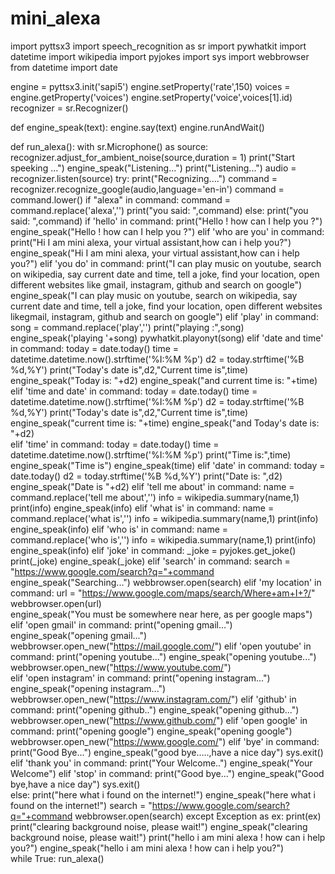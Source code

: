 # mini_alexa
import pyttsx3
import speech_recognition as sr
import pywhatkit
import datetime
import wikipedia
import pyjokes
import sys
import webbrowser
from datetime import date

engine = pyttsx3.init('sapi5')
engine.setProperty('rate',150)
voices = engine.getProperty('voices')
engine.setProperty('voice',voices[1].id)
recognizer = sr.Recognizer()

def engine_speak(text):
        engine.say(text)
        engine.runAndWait()

def run_alexa():
        with sr.Microphone() as source:
                recognizer.adjust_for_ambient_noise(source,duration = 1)
                print("Start speeking ...")
                engine_speak("Listening...")
                print("Listening...")
                audio = recognizer.listen(source)
        try:
                print("Recognizing....")
                command = recognizer.recognize_google(audio,language='en-in')
                command = command.lower()
                if "alexa" in command:
                    command = command.replace('alexa','')
                    print("you said: ",command)
                else:
                    print("you said: ",command)
                if 'hello' in command:
                    print("Hello ! how can I help you ?")
                    engine_speak("Hello ! how can I help you ?")
                elif 'who are you' in command:
                    print("Hi I am mini alexa, your virtual assistant,how can i help you?") 
                    engine_speak("Hi I am mini alexa, your virtual assistant,how can i help you?") 
                elif 'you do' in command:
                    print("I can play music on youtube, search on wikipedia, say current date and time, tell a joke, find your location, open different websites like gmail, instagram, github and search on google")
                    engine_speak("I can play music on youtube, search on wikipedia, say current date and time, tell a joke, find your location, open different websites likegmail, instagram, github and search on google")
                elif 'play' in command:
                    song = command.replace('play','')
                    print("playing :",song)
                    engine_speak('playing '+song)
                    pywhatkit.playonyt(song)
                elif 'date and time' in command:
                    today = date.today()
                    time = datetime.datetime.now().strftime('%I:%M %p')
                    d2 = today.strftime('%B %d,%Y')
                    print("Today's date is",d2,"Current time is",time)
                    engine_speak("Today is: "+d2)
                    engine_speak("and current time is: "+time)
                elif 'time and date' in command:
                    today = date.today()
                    time = datetime.datetime.now().strftime('%I:%M %p')
                    d2 = today.strftime('%B %d,%Y')
                    print("Today's date is",d2,"Current time is",time)
                    engine_speak("current time is: "+time)
                    engine_speak("and Today's date is: "+d2)    
                elif 'time' in command:
                    today = date.today()
                    time = datetime.datetime.now().strftime('%I:%M %p')
                    print("Time is:",time)
                    engine_speak("Time is")
                    engine_speak(time)
                elif 'date' in command:
                    today = date.today()
                    d2 = today.strftime('%B %d,%Y')
                    print("Date is: ",d2)
                    engine_speak("Date is "+d2)
                elif 'tell me about' in command:
                    name = command.replace('tell me about','')
                    info = wikipedia.summary(name,1)
                    print(info)
                    engine_speak(info)
                elif 'what is' in command:
                    name = command.replace('what is','')
                    info = wikipedia.summary(name,1)
                    print(info)
                    engine_speak(info)
                elif 'who is' in command:
                    name = command.replace('who is','')
                    info = wikipedia.summary(name,1)
                    print(info)
                    engine_speak(info)
                elif 'joke' in command:
                    _joke = pyjokes.get_joke()
                    print(_joke)
                    engine_speak(_joke)
                elif 'search' in command:
                    search = "https://www.google.com/search?q="+command
                    engine_speak("Searching...") 
                    webbrowser.open(search)
                elif 'my location' in command:
                    url = "https://www.google.com/maps/search/Where+am+I+?/"
                    webbrowser.open(url)   
                    engine_speak("You must be somewhere near here, as per google maps") 
                elif 'open gmail' in command:
                    print("opening gmail...")
                    engine_speak("opening gmail...")
                    webbrowser.open_new("https://mail.google.com/")
                elif 'open youtube' in command:
                    print("opening youtube...")
                    engine_speak("opening youtube...")
                    webbrowser.open_new("https://www.youtube.com/")  
                elif 'open instagram' in command:
                    print("opening instagram...")
                    engine_speak("opening instagram...")
                    webbrowser.open_new("https://www.instagram.com/")
                elif 'github' in command:
                    print("opening github..")
                    engine_speak("opening github...")
                    webbrowser.open_new("https://www.github.com/")
                elif 'open google' in command:
                    print("opening google")
                    engine_speak("opening google")
                    webbrowser.open_new("https://www.google.com/")
                elif 'bye' in command:
                    print("Good Bye...")
                    engine_speak("good bye.....,have a nice day")
                    sys.exit()
                elif 'thank you' in command:
                    print("Your Welcome..")
                    engine_speak("Your Welcome")
                elif 'stop' in command:
                    print("Good bye...")
                    engine_speak("Good bye,have a nice day")
                    sys.exit()                      
                else:
                        print("here what i found on the internet!")
                        engine_speak("here what i found on the internet!")
                        search = "https://www.google.com/search?q="+command
                        webbrowser.open(search)
        except Exception as ex:
                print(ex)
print("clearing background noise, please wait!")
engine_speak("clearing background noise, please wait!") 
print("hello i am mini alexa ! how can i help you?")
engine_speak("hello i am mini alexa ! how can i help you?")  
while True:
    run_alexa()                         
                                                        

